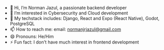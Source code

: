 - 👋 Hi, I’m Norman Jazul, a passionate backend developer
- 👀 I’m interested in Cybersecurity and Cloud development
- 📔 My techstack includes: Django, React and Expo (React Native), Godot, PostgreSQL
- 📫 How to reach me:
        email: normanjrjazul@gmail.com
- 😄 Pronouns: He/Him
- ⚡ Fun fact: I don't have much interest in frontend development

<!---
najazul/najazul is a ✨ special ✨ repository because its `README.md` (this file) appears on your GitHub profile.
You can click the Preview link to take a look at your changes.
--->
